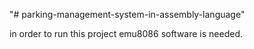 "# parking-management-system-in-assembly-language" 

in order to run this project emu8086 software is needed.
